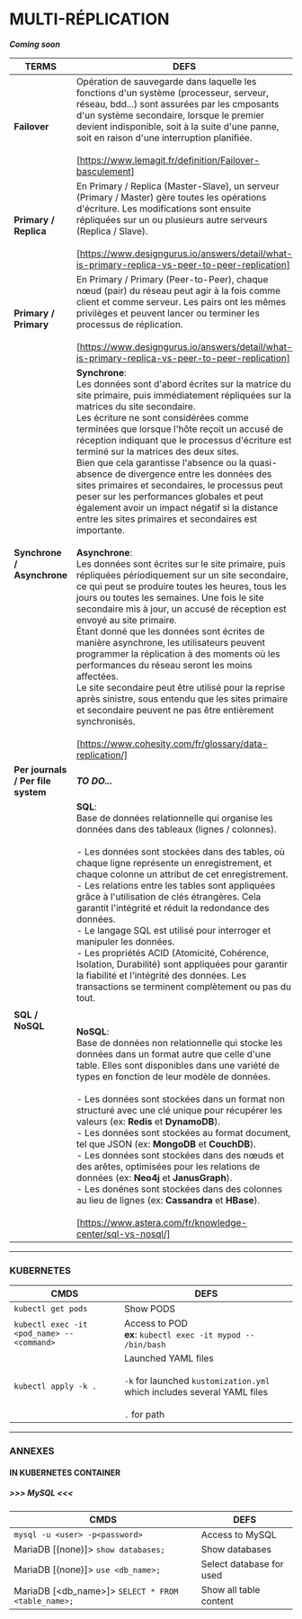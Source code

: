 # MULTI-RÉPLICATION

***Coming soon***

|TERMS|DEFS|
|----|----------|
|**Failover**|Opération de sauvegarde dans laquelle les fonctions d'un système (processeur, serveur, réseau, bdd...) sont assurées par les cmposants d'un système secondaire, lorsque le premier devient indisponible, soit à la suite d'une panne, soit en raison d'une interruption planifiée.<br><br>[https://www.lemagit.fr/definition/Failover-basculement]|
|**Primary / Replica**|En Primary / Replica (Master-Slave), un serveur (Primary / Master) gère toutes les opérations d'écriture. Les modifications sont ensuite répliquées sur un ou plusieurs autre serveurs (Replica / Slave).<br><br>[https://www.designgurus.io/answers/detail/what-is-primary-replica-vs-peer-to-peer-replication]|
|**Primary / Primary**|En Primary / Primary (Peer-to-Peer), chaque nœud (pair) du réseau peut agir à la fois comme client et comme serveur. Les pairs ont les mêmes privilèges et peuvent lancer ou terminer les processus de réplication.<br><br>[https://www.designgurus.io/answers/detail/what-is-primary-replica-vs-peer-to-peer-replication]|
|**Synchrone / Asynchrone**|**Synchrone**:<br>Les données sont d'abord écrites sur la matrice du site primaire, puis immédiatement répliquées sur la matrices du site secondaire.<br>Les écriture ne sont considérées comme terminées que lorsque l'hôte reçoit un accusé de réception indiquant que le processus d'écriture est terminé sur la matrices des deux sites.<br>Bien que cela garantisse l'absence ou la quasi-absence de divergence entre les données des sites primaires et secondaires, le processus peut peser sur les performances globales et peut également avoir un impact négatif si la distance entre les sites primaires et secondaires est importante.<br><br>**Asynchrone**:<br>Les données sont écrites sur le site primaire, puis répliquées périodiquement sur un site secondaire, ce qui peut se produire toutes les heures, tous les jours ou toutes les semaines. Une fois le site secondaire mis à jour, un accusé de réception est envoyé au site primaire.<br>Étant donné que les données sont écrites de manière asynchrone, les utilisateurs peuvent programmer la réplication à des moments où les performances du réseau seront les moins affectées.<br>Le site secondaire peut être utilisé pour la reprise après sinistre, sous entendu que les sites primaire et secondaire peuvent ne pas être entièrement synchronisés.<br><br>[https://www.cohesity.com/fr/glossary/data-replication/]|
|**Per journals / Per file system**|***TO DO...***|
|**SQL / NoSQL**|**SQL**:<br>Base de données relationnelle qui organise les données dans des tableaux (lignes / colonnes).<br><br>- Les données sont stockées dans des tables, où chaque ligne représente un enregistrement, et chaque colonne un attribut de cet enregistrement.<br>- Les relations entre les tables sont appliquées grâce à l'utilisation de clés étrangères. Cela garantit l'intégrité et réduit la redondance des données.<br>- Le langage SQL est utilisé pour interroger et manipuler les données.<br>- Les propriétés ACID (Atomicité, Cohérence, Isolation, Durabilité) sont appliquées pour garantir la fiabilité et l'intégrité des données. Les transactions se terminent complètement ou pas du tout.<br><br><br>**NoSQL**:<br>Base de données non relationnelle qui stocke les données dans un format autre que celle d'une table. Elles sont disponibles dans une variété de types en fonction de leur modèle de données.<br><br>- Les données sont stockées dans un format non structuré avec une clé unique pour récupérer les valeurs (ex: **Redis** et **DynamoDB**).<br>- Les données sont stockées au format document, tel que JSON (ex: **MongoDB** et **CouchDB**).<br>- Les données sont stockées dans des nœuds et des arêtes, optimisées pour les relations de données (ex: **Neo4j** et **JanusGraph**).<br>- Les donénes sont stockées dans des colonnes au lieu de lignes (ex: **Cassandra** et **HBase**).<br><br>[https://www.astera.com/fr/knowledge-center/sql-vs-nosql/]|

---

### KUBERNETES

|CMDS|DEFS|
|---|---|
|`kubectl get pods`|Show PODS|
|`kubectl exec -it <pod_name> -- <command>`|Access to POD<br>**ex**: `kubectl exec -it mypod -- /bin/bash`|
|`kubectl apply -k .`|Launched YAML files<br><br>`-k` for launched `kustomization.yml` which includes several YAML files<br><br>`.` for path|

---

### ANNEXES

#### IN KUBERNETES CONTAINER

##### >>> MySQL <<<

|CMDS|DEFS|
|---|---|
|`mysql -u <user> -p<password>`|Access to MySQL|
|MariaDB [(none)]> `show databases;`|Show databases|
|MariaDB [(none)]> `use <db_name>;`|Select database for used|
|MariaDB [<db_name>]> `SELECT * FROM <table_name>;`|Show all table content|